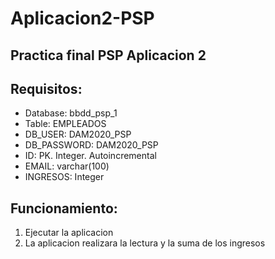 # Aplicacion2-PSP
## Practica final PSP Aplicacion 2
## Requisitos:
- Database: bbdd_psp_1
- Table: EMPLEADOS
- DB_USER: DAM2020_PSP
- DB_PASSWORD: DAM2020_PSP
- ID: PK. Integer. Autoincremental
- EMAIL: varchar(100)
- INGRESOS: Integer

## Funcionamiento:
1. Ejecutar la aplicacion
2. La aplicacion realizara la lectura y la suma de los ingresos
